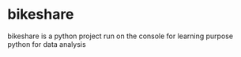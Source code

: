 # bikeshare
bikeshare is a python project run on the console for learning purpose python for data analysis
